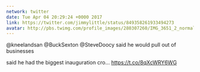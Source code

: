 ```yaml
---
network: twitter
date: Tue Apr 04 20:29:24 +0000 2017
link: https://twitter.com/jimmylittle/status/849358261933494273
avatar: http://pbs.twimg.com/profile_images/280307260/IMG_3651_2_normal.jpg
---
```


@kneelandsan @BuckSexton @SteveDoocy said he would pull out of businesses

said he had the biggest inauguration cro… https://t.co/8qXcWRY6WG
